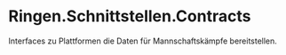 # Ringen.Schnittstellen.Contracts
Interfaces zu Plattformen die Daten für Mannschaftskämpfe bereitstellen.
